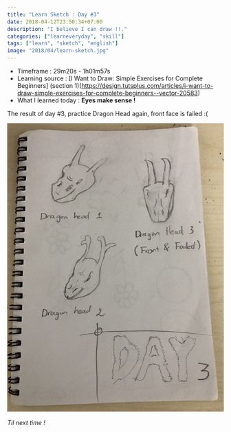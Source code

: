 ```yaml
---
title: "Learn Sketch : Day #3"
date: 2018-04-12T23:50:34+07:00
description: "I believe I can draw !!."
categories: ["learneveryday", "skill"]
tags: ["learn", "sketch", "english"]
image: "2018/04/learn-sketch.jpg"
---
```


- Timeframe : 29m20s - 1h01m57s
- Learning source : [I Want to Draw: Simple Exercises for Complete Beginners] (section 1)(https://design.tutsplus.com/articles/i-want-to-draw-simple-exercises-for-complete-beginners--vector-20583)
- What I learned today : **Eyes make sense !**

The result of day #3, practice Dragon Head again, front face is failed :(

![Sketch day 3](/images/2018/04/sketch-day-3.jpg)

*Til next time !*